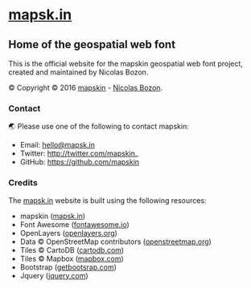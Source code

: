 # [mapsk.in](https://cdn.staticdelivr.com/gh/geomont-web/mapskin.github.io/master/index.html)

## Home of the geospatial web font

This is the official website for the mapskin geospatial web font project, created and maintained by Nicolas Bozon.

:copyright: Copyright © 2016 <a href="https://cdn.staticdelivr.com/gh/geomont-web/mapskin.github.io/master/index.html" target="_blank">mapskin</a> - <a href="http://cartogenic.com" target="_blank">Nicolas Bozon</a>.

### Contact

:earth_asia: Please use one of the following to contact mapskin:

* Email: hello@mapsk.in
* Twitter: http://twitter.com/mapskin_
* GitHub: https://github.com/mapskin

### Credits

The <a href="https://cdn.staticdelivr.com/gh/geomont-web/mapskin.github.io/master/index.html" target="_blank">mapsk.in</a> website is built using the following resources:

  * mapskin ([mapsk.in](https://cdn.staticdelivr.com/gh/geomont-web/mapskin.github.io/master/index.html))
  * Font Awesome ([fontawesome.io](http://fontawesome.io))
  * OpenLayers ([openlayers.org](http://openlayers.org))
  * Data © OpenStreetMap contributors ([openstreetmap.org](www.openstreetmap.org/copyright))
  * Tiles © CartoDB ([cartodb.com](https://cartodb.com/attributions))
  * Tiles © Mapbox ([mapbox.com](https://www.mapbox.com/about/maps/))
  * Bootstrap ([getbootsrap.com](http://getbootstrap.com/))
  * Jquery ([jquery.com](http://jquery.com/))
